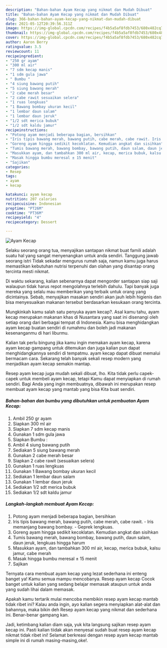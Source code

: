 ```yaml
---
description: "Bahan-bahan Ayam Kecap yang nikmat dan Mudah Dibuat"
title: "Bahan-bahan Ayam Kecap yang nikmat dan Mudah Dibuat"
slug: 366-bahan-bahan-ayam-kecap-yang-nikmat-dan-mudah-dibuat
date: 2021-05-12T20:39:56.311Z
image: https://img-global.cpcdn.com/recipes/f4b5a5af8fdb7453/680x482cq70/ayam-kecap-foto-resep-utama.jpg
thumbnail: https://img-global.cpcdn.com/recipes/f4b5a5af8fdb7453/680x482cq70/ayam-kecap-foto-resep-utama.jpg
cover: https://img-global.cpcdn.com/recipes/f4b5a5af8fdb7453/680x482cq70/ayam-kecap-foto-resep-utama.jpg
author: Aaron Berry
ratingvalue: 3.5
reviewcount: 11
recipeingredient:
- "250 gr ayam"
- "300 ml air"
- "7 sdm kecap manis"
- "1 sdm gula jawa"
- " Bumbu "
- "4 siung bawang putih"
- "5 siung bawang merah"
- "2 cabe merah besar"
- "2 cabe rawit sesuaikan selera"
- "1 ruas lengkuas"
- "1 Bawang bombay ukuran kecil"
- "1 lembar daun salam"
- "1 lembar daun jeruk"
- "1/2 sdt merica bubuk"
- "1/2 sdt kaldu jamur"
recipeinstructions:
- "Potong ayam menjadi beberapa bagian, bersihkan"
- "Iris tipis bawang merah, bawang putih, cabe merah, cabe rawit. Iris memanjang bawang bombay. Geprek lengkuas."
- "Goreng ayam hingga sedikit kecoklatan. Kemudian angkat dan sisihkan"
- "Tumis bawang merah, bawang bombay, bawang putih, daun salam, daun jeruk, lengkuas hingga harum"
- "Masukkan ayam, dan tambahkan 300 ml air, kecap, merica bubuk, kalsu jamur, cabe merah"
- "Masak hingga bumbu meresal ± 15 menit"
- "Sajikan"
categories:
- Resep
tags:
- ayam
- kecap

katakunci: ayam kecap 
nutrition: 207 calories
recipecuisine: Indonesian
preptime: "PT26M"
cooktime: "PT36M"
recipeyield: "4"
recipecategory: Dessert

---
```



![Ayam Kecap](https://img-global.cpcdn.com/recipes/f4b5a5af8fdb7453/680x482cq70/ayam-kecap-foto-resep-utama.jpg)

Selaku seorang orang tua, menyajikan santapan nikmat buat famili adalah suatu hal yang sangat menyenangkan untuk anda sendiri. Tanggung jawab seorang istri Tidak sekadar mengurus rumah saja, namun kamu juga harus memastikan kebutuhan nutrisi terpenuhi dan olahan yang disantap orang tercinta mesti nikmat.

Di waktu  sekarang, kalian sebenarnya dapat mengorder santapan siap saji walaupun tidak harus repot mengolahnya terlebih dahulu. Tapi banyak juga mereka yang selalu mau memberikan yang terbaik untuk orang yang dicintainya. Sebab, menyajikan masakan sendiri akan jauh lebih higienis dan bisa menyesuaikan makanan tersebut berdasarkan kesukaan orang tercinta. 



Mungkinkah kamu salah satu penyuka ayam kecap?. Asal kamu tahu, ayam kecap merupakan makanan khas di Nusantara yang saat ini disenangi oleh setiap orang dari berbagai tempat di Indonesia. Kamu bisa menghidangkan ayam kecap buatan sendiri di rumahmu dan boleh jadi makanan kesenanganmu di hari liburmu.

Kalian tak perlu bingung jika kamu ingin memakan ayam kecap, karena ayam kecap gampang untuk ditemukan dan juga kalian pun dapat menghidangkannya sendiri di tempatmu. ayam kecap dapat dibuat memalui bermacam cara. Sekarang telah banyak sekali resep modern yang menjadikan ayam kecap semakin mantap.

Resep ayam kecap juga mudah sekali dibuat, lho. Kita tidak perlu capek-capek untuk membeli ayam kecap, tetapi Kamu dapat menyiapkan di rumah sendiri. Bagi Anda yang ingin membuatnya, dibawah ini merupakan resep membuat ayam kecap yang mantab yang bisa Kita buat sendiri.

<!--inarticleads1-->

##### Bahan-bahan dan bumbu yang dibutuhkan untuk pembuatan Ayam Kecap:

1. Ambil 250 gr ayam
1. Siapkan 300 ml air
1. Siapkan 7 sdm kecap manis
1. Gunakan 1 sdm gula jawa
1. Siapkan  Bumbu :
1. Ambil 4 siung bawang putih
1. Sediakan 5 siung bawang merah
1. Gunakan 2 cabe merah besar
1. Siapkan 2 cabe rawit (sesuaikan selera)
1. Gunakan 1 ruas lengkuas
1. Gunakan 1 Bawang bombay ukuran kecil
1. Sediakan 1 lembar daun salam
1. Gunakan 1 lembar daun jeruk
1. Sediakan 1/2 sdt merica bubuk
1. Sediakan 1/2 sdt kaldu jamur




<!--inarticleads2-->

##### Langkah-langkah membuat Ayam Kecap:

1. Potong ayam menjadi beberapa bagian, bersihkan
1. Iris tipis bawang merah, bawang putih, cabe merah, cabe rawit. - Iris memanjang bawang bombay. - Geprek lengkuas.
1. Goreng ayam hingga sedikit kecoklatan. Kemudian angkat dan sisihkan
1. Tumis bawang merah, bawang bombay, bawang putih, daun salam, daun jeruk, lengkuas hingga harum
1. Masukkan ayam, dan tambahkan 300 ml air, kecap, merica bubuk, kalsu jamur, cabe merah
1. Masak hingga bumbu meresal ± 15 menit
1. Sajikan




Ternyata cara membuat ayam kecap yang lezat sederhana ini enteng banget ya! Kamu semua mampu mencobanya. Resep ayam kecap Cocok banget untuk kalian yang sedang belajar memasak ataupun untuk anda yang sudah lihai dalam memasak.

Apakah kamu tertarik mulai mencoba membikin resep ayam kecap mantab tidak ribet ini? Kalau anda ingin, ayo kalian segera menyiapkan alat-alat dan bahannya, maka bikin deh Resep ayam kecap yang nikmat dan sederhana ini. Benar-benar gampang kan. 

Jadi, ketimbang kalian diam saja, yuk kita langsung sajikan resep ayam kecap ini. Pasti kalian tiidak akan menyesal sudah buat resep ayam kecap nikmat tidak ribet ini! Selamat berkreasi dengan resep ayam kecap mantab simple ini di rumah masing-masing,oke!.

